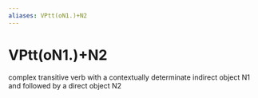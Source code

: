 ```yaml
---
aliases: VPtt(oN1.)+N2
---
```

# VPtt(oN1.)+N2

complex transitive verb with a contextually determinate indirect object N1 and followed by a direct object N2